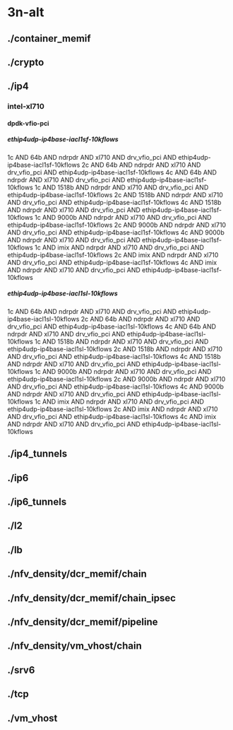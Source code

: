 # 3n-alt
## ./container_memif
## ./crypto
## ./ip4
### intel-xl710
#### dpdk-vfio-pci
##### ethip4udp-ip4base-iacl1sf-10kflows
1c AND 64b AND ndrpdr AND xl710 AND drv_vfio_pci AND ethip4udp-ip4base-iacl1sf-10kflows
2c AND 64b AND ndrpdr AND xl710 AND drv_vfio_pci AND ethip4udp-ip4base-iacl1sf-10kflows
4c AND 64b AND ndrpdr AND xl710 AND drv_vfio_pci AND ethip4udp-ip4base-iacl1sf-10kflows
1c AND 1518b AND ndrpdr AND xl710 AND drv_vfio_pci AND ethip4udp-ip4base-iacl1sf-10kflows
2c AND 1518b AND ndrpdr AND xl710 AND drv_vfio_pci AND ethip4udp-ip4base-iacl1sf-10kflows
4c AND 1518b AND ndrpdr AND xl710 AND drv_vfio_pci AND ethip4udp-ip4base-iacl1sf-10kflows
1c AND 9000b AND ndrpdr AND xl710 AND drv_vfio_pci AND ethip4udp-ip4base-iacl1sf-10kflows
2c AND 9000b AND ndrpdr AND xl710 AND drv_vfio_pci AND ethip4udp-ip4base-iacl1sf-10kflows
4c AND 9000b AND ndrpdr AND xl710 AND drv_vfio_pci AND ethip4udp-ip4base-iacl1sf-10kflows
1c AND imix AND ndrpdr AND xl710 AND drv_vfio_pci AND ethip4udp-ip4base-iacl1sf-10kflows
2c AND imix AND ndrpdr AND xl710 AND drv_vfio_pci AND ethip4udp-ip4base-iacl1sf-10kflows
4c AND imix AND ndrpdr AND xl710 AND drv_vfio_pci AND ethip4udp-ip4base-iacl1sf-10kflows
##### ethip4udp-ip4base-iacl1sl-10kflows
1c AND 64b AND ndrpdr AND xl710 AND drv_vfio_pci AND ethip4udp-ip4base-iacl1sl-10kflows
2c AND 64b AND ndrpdr AND xl710 AND drv_vfio_pci AND ethip4udp-ip4base-iacl1sl-10kflows
4c AND 64b AND ndrpdr AND xl710 AND drv_vfio_pci AND ethip4udp-ip4base-iacl1sl-10kflows
1c AND 1518b AND ndrpdr AND xl710 AND drv_vfio_pci AND ethip4udp-ip4base-iacl1sl-10kflows
2c AND 1518b AND ndrpdr AND xl710 AND drv_vfio_pci AND ethip4udp-ip4base-iacl1sl-10kflows
4c AND 1518b AND ndrpdr AND xl710 AND drv_vfio_pci AND ethip4udp-ip4base-iacl1sl-10kflows
1c AND 9000b AND ndrpdr AND xl710 AND drv_vfio_pci AND ethip4udp-ip4base-iacl1sl-10kflows
2c AND 9000b AND ndrpdr AND xl710 AND drv_vfio_pci AND ethip4udp-ip4base-iacl1sl-10kflows
4c AND 9000b AND ndrpdr AND xl710 AND drv_vfio_pci AND ethip4udp-ip4base-iacl1sl-10kflows
1c AND imix AND ndrpdr AND xl710 AND drv_vfio_pci AND ethip4udp-ip4base-iacl1sl-10kflows
2c AND imix AND ndrpdr AND xl710 AND drv_vfio_pci AND ethip4udp-ip4base-iacl1sl-10kflows
4c AND imix AND ndrpdr AND xl710 AND drv_vfio_pci AND ethip4udp-ip4base-iacl1sl-10kflows
## ./ip4_tunnels
## ./ip6
## ./ip6_tunnels
## ./l2
## ./lb
## ./nfv_density/dcr_memif/chain
## ./nfv_density/dcr_memif/chain_ipsec
## ./nfv_density/dcr_memif/pipeline
## ./nfv_density/vm_vhost/chain
## ./srv6
## ./tcp
## ./vm_vhost
